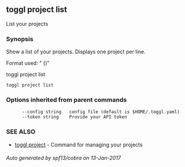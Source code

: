 ## toggl project list

List your projects

### Synopsis


Show a list of your projects. Displays one project per line.
	
Format used: "  <Name> (<ID>)"

toggl project list

```
toggl project list
```

### Options inherited from parent commands

```
      --config string   config file (default is $HOME/.toggl.yaml)
      --token string    Provide your API token
```

### SEE ALSO
* [toggl project](toggl_project.md)	 - Command for managing your projects

###### Auto generated by spf13/cobra on 13-Jan-2017
